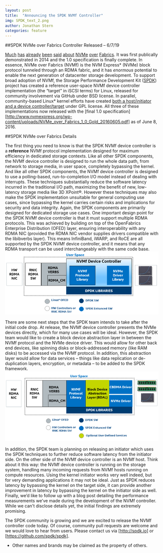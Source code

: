 ```yaml
---
layout: post
title:  "Announcing the SPDK NVMf Controller"
img: SPDK_text_2.png
author: Jonathan Stern
categories: feature
---
```

##SPDK NVMe over Fabrics Controller Released – 6/7/19

[Much][1] [has][2] [already][3] [been][4] [said][5] [about][6] [NVMe][7] [over][8] [Fabrics][9]. It was first publically demonstrated in 2014 and the 1.0 specification is finally complete. In essence, NVMe over Fabrics (NVMf) is the NVM Express* (NVMe) block protocol tunneled through an RDMA fabric, and it has _enormous_ potential to enable the next generation of datacenter storage development.
To support broad adoption of NVMf, the Storage Performance Development Kit ([SPDK](http://spdk.io)) project has created a reference user-space NVMf device controller implementation (the “target” in iSCSI terms) for Linux, released for community involvement via GitHub under BSD license. In parallel, community-based Linux* kernel efforts have created [both a host/initiator and a device controller/target](http://git.infradead.org/nvme-fabrics.git) under GPL license. All three of these implementations now released with the [final 1.0 specification][http://www.nvmexpress.org/wp-content/uploads/NVMe_over_Fabrics_1_0_Gold_20160605.pdf] as of June 8, 2016.

##SPDK NVMe over Fabrics Details

The first thing you need to know is that the SPDK NVMf device controller is a __reference__ NVMf protocol implementation designed for maximum efficiency in dedicated storage contexts. Like all other SPDK components, the NVMf device controller is designed to run the whole data path, from network to storage media, in user space, completely bypassing the kernel. And like all other SPDK components, the NVMf device controller is designed to use a polling-based, run-to-completion I/O model instead of dealing with interrupts. These techniques substantially reduce the software latency incurred in the traditional I/O path, maximizing the benefit of new, low-latency storage media like 3D XPoint®. However these techniques may also make the SPDK implementation unsuitable for general computing use cases, since bypassing the kernel carries certain risks and implications for security and data integrity. Again, the SPDK components are primarily designed for dedicated storage use cases. 
One important design point for the SPDK NVMf device controller is that it must support multiple RDMA protocols. This was achieved by building on top of the OpenFabrics Enterprise Distribution (OFED) layer, ensuring interoperability with any RDMA NIC (provided the RDMA NIC vendor supplies drivers compatible with the libibverbs layer). This means InfiniBand, iWARP, and RoCE are all supported by the SPDK NVMf device controller, and it means that any RDMA transport can be used interchangeably with the same code base. 
![Block diagram at release](../img/blog/SPDK_NVMf_Initial.png)

There are some next steps that the SPDK team intends to take after the initial code drop. At release, the NVMf device controller presents the NVMe devices directly, which for many use cases will be ideal. However, the SPDK team would like to create a block device abstraction layer in between the NVMf protocol and the NVMe device driver. This would allow for other back end devices, like spinning disks or block-addressed memory (like RAM disks) to be accessed via the NVMf protocol. In addition, this abstraction layer would allow for data services – things like data replication or de-duplication layers, encryption, or metadata – to be added to the SPDK framework. 
![Block diagram with abstraction layer](../img/blog/SPDK_NVMf_Goal.png)

In addition, the SPDK team is planning on releasing an initiator which uses the SPDK techniques to further reduce software latency from the initiator side. On the other side of the NVMf device controller is an NVMf host. Think about it this way: the NVMf device controller is running on the storage system, handling many incoming requests from NVMf hosts running on compute resources. Using the kernel initiator works very well indeed, but for very demanding applications it may not be ideal. Just as SPDK reduces latency by bypassing the kernel on the target side, it can provide another improvement in latency by bypassing the kernel on the initiator side as well.
Finally, we’d like to follow up with a blog post detailing the performance measurements we’ve made during the development of the NVMf controller. While we can't disclose details yet, the initial findings are extremely promising. 

The SPDK community is growing and we are excited to release the NVMf controller code today. Of course, community pull requests are welcome and we would love to hear from users. Please contact us via [http://spdk.io] or [https://github.com/spdk/spdk]. 


[1]: http://www.nvmexpress.org/wp-content/uploads/NVM_Express_oF-1_2_Press_Release.pdf
[2]: http://www.nvmexpress.org/about/nvm-express-overview/
[3]: https://www.openfabrics.org/images/eventpresos/workshops2015/DevWorkshop/Monday/monday_10.pdf
[4]: http://www.flashmemorysummit.com/English/Collaterals/Proceedings/2015/20150811_FA12_Overview.pdf
[5]: http://www.chelsio.com/wp-content/uploads/resources/NVM_Express_Over_Fabrics.pdf
[6]: http://www.roceinitiative.org/uncategorized/rdma-interconnects-paving-the-way-for-nvme-over-fabrics-technology
[7]: http://nvmexpress.org/wp-content/uploads/2013/04/NVM_whitepaper.pdf
[8]: http://www.snia.org/sites/default/files/SDC15_presentations/networking/WaelNoureddine_Implementing_%20NVMe_revision.pdf
[9]: http://www.flashmemorysummit.com/English/Collaterals/Proceedings/2015/20150813_S303A_Davis.pdf
















*  Other names and brands may be claimed as the property of others.
